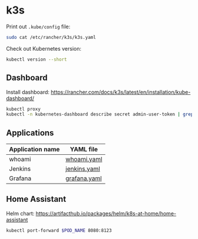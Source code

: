 # k3s

Print out `.kube/config` file:

```bash
sudo cat /etc/rancher/k3s/k3s.yaml
```

Check out Kubernetes version:

```bash
kubectl version --short
```

## Dashboard

Install dashboard: https://rancher.com/docs/k3s/latest/en/installation/kube-dashboard/

```bash
kubectl proxy
kubectl -n kubernetes-dashboard describe secret admin-user-token | grep '^token'
```

## Applications

| Application name | YAML file                                |
| ---------------- | ---------------------------------------- |
| whoami           | [whoami.yaml](whoami.yaml)               |
| Jenkins          | [jenkins.yaml](jenkins.yaml)             |
| Grafana          | [grafana.yaml](grafana.yaml)             |

## Home Assistant

Helm chart: https://artifacthub.io/packages/helm/k8s-at-home/home-assistant

```bash
kubectl port-forward $POD_NAME 8080:8123
```

